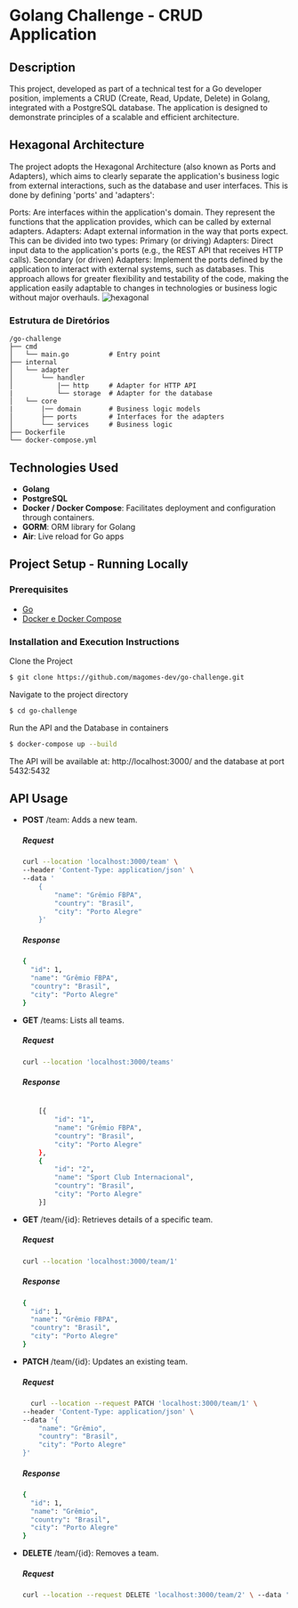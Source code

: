 # Golang Challenge - CRUD Application

## Description

This project, developed as part of a technical test for a Go developer position, implements a CRUD (Create, Read, Update, Delete) in Golang, integrated with a PostgreSQL database.
The application is designed to demonstrate principles of a scalable and efficient architecture.

## Hexagonal Architecture
The project adopts the Hexagonal Architecture (also known as Ports and Adapters), which aims to clearly separate the application's business logic from external interactions, such as the database and user interfaces. This is done by defining 'ports' and 'adapters':

Ports: Are interfaces within the application's domain. They represent the functions that the application provides, which can be called by external adapters.
Adapters: Adapt external information in the way that ports expect. This can be divided into two types:
Primary (or driving) Adapters: Direct input data to the application's ports (e.g., the REST API that receives HTTP calls).
Secondary (or driven) Adapters: Implement the ports defined by the application to interact with external systems, such as databases.
This approach allows for greater flexibility and testability of the code, making the application easily adaptable to changes in technologies or business logic without major overhauls.
![hexagonal](https://github.com/magomes-dev/go-challange/assets/11399094/53476f78-5813-4226-8701-7a9912c86af8)



### Estrutura de Diretórios
```
/go-challenge
├── cmd
│   └── main.go          # Entry point
├── internal
│   └── adapter
│       └── handler
│           |── http     # Adapter for HTTP API
|           └── storage  # Adapter for the database
│   └── core
|       |── domain       # Business logic models
│       ├── ports        # Interfaces for the adapters
│       └── services     # Business logic             
├── Dockerfile
└── docker-compose.yml
```

## Technologies Used

- **Golang**
- **PostgreSQL**
- **Docker / Docker Compose**: Facilitates deployment and configuration through containers.
- **GORM**: ORM library for Golang
- **Air**: Live reload for Go apps

## Project Setup - Running Locally

### Prerequisites
 
- [Go](https://go.dev/doc/install)
- [Docker e Docker Compose](https://docs.docker.com/compose/install/)

### Installation and Execution Instructions

Clone the Project
```bash
$ git clone https://github.com/magomes-dev/go-challenge.git
```
Navigate to the project directory
```bash
$ cd go-challenge
```
Run the API and the Database in containers
```bash
$ docker-compose up --build
```
The API will be available at: http://localhost:3000/ and the database at port 5432:5432

## API Usage
* **POST** /team: Adds a new team.
    ##### Request
    ```bash
    curl --location 'localhost:3000/team' \
    --header 'Content-Type: application/json' \
    --data '
        {
            "name": "Grêmio FBPA",
            "country": "Brasil",
            "city": "Porto Alegre"
        }'
    ```
    ##### Response
    ```bash
    {
      "id": 1,
      "name": "Grêmio FBPA",
      "country": "Brasil",
      "city": "Porto Alegre"
    }
    ```

* **GET** /teams: Lists all teams.
    ##### Request
    ```bash
    curl --location 'localhost:3000/teams'
    ```
    ##### Response
    ```bash
    
        [{
            "id": "1",
            "name": "Grêmio FBPA",
            "country": "Brasil",
            "city": "Porto Alegre"
        },
        {
            "id": "2",
            "name": "Sport Club Internacional",
            "country": "Brasil",
            "city": "Porto Alegre"
        }]
    ```
* **GET** /team/{id}: Retrieves details of a specific team.
  ##### Request
    ```bash
    curl --location 'localhost:3000/team/1'
    ```
  ##### Response
    ```bash
    {
      "id": 1,
      "name": "Grêmio FBPA",
      "country": "Brasil",
      "city": "Porto Alegre"
    }
    ```
* **PATCH** /team/{id}: Updates an existing team.
  ##### Request
  ```bash
    curl --location --request PATCH 'localhost:3000/team/1' \
  --header 'Content-Type: application/json' \
  --data '{
  	  "name": "Grêmio",
      "country": "Brasil",
      "city": "Porto Alegre"
  }'
  ```
  ##### Response
  ```bash
  {
    "id": 1,
    "name": "Grêmio",
    "country": "Brasil",
    "city": "Porto Alegre"
  }
  ```
* **DELETE** /team/{id}: Removes a team.
  ##### Request
  ```bash
  curl --location --request DELETE 'localhost:3000/team/2' \ --data ''
  ```
